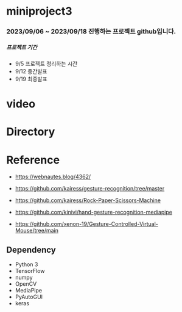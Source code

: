 # miniproject3
### 2023/09/06 ~ 2023/09/18 진행하는 프로젝트 github입니다. 
##### 프로젝트 기간
* 9/5 프로젝트 정리하는 시간
* 9/12 중간발표
* 9/19 최종발표

# video


# Directory


# Reference
* https://webnautes.blog/4362/
* https://github.com/kairess/gesture-recognition/tree/master
* https://github.com/kairess/Rock-Paper-Scissors-Machine

* https://github.com/kinivi/hand-gesture-recognition-mediapipe
* https://github.com/xenon-19/Gesture-Controlled-Virtual-Mouse/tree/main

## Dependency
- Python 3
- TensorFlow 
- numpy
- OpenCV
- MediaPipe
- PyAutoGUI
- keras
